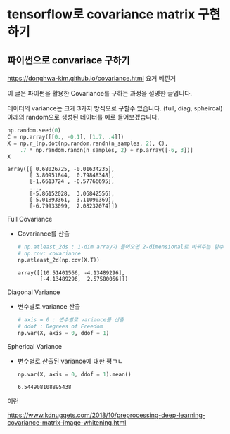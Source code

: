 # tensorflow로 covariance matrix 구현하기

## 파이썬으로 convariace 구하기

https://donghwa-kim.github.io/covariance.html 요거 베낀거

이 글은 파이썬을 활용한 Covariance를 구하는 과정을 설명한 글입니다. 

데이터의 variance는 크게 3가지 방식으로 구할수 있습니다. (full, diag, spheircal) 아래의 random으로 생성된 데이터를 예로 들어보겠습니다. 



```python
np.random.seed(0)
C = np.array([[0., -0.1], [1.7, .4]])
X = np.r_[np.dot(np.random.randn(n_samples, 2), C), 
	.7 * np.random.randn(n_samples, 2) + np.array([-6, 3])]
X
```



```
array([[ 0.68026725, -0.01634235],
       [ 3.80951844,  0.79848348],
       [-1.6613724 , -0.57766695],
       ...,
       [-5.86152028,  3.06842556],
       [-5.01893361,  3.11090369],
       [-6.79933099,  2.08232074]])
```



Full Covariance

 * Covariance를 산출

   ```python
   # np.atleast_2ds : 1-dim array가 들어오면 2-dimensional로 바꿔주는 함수 
   # np.cov: covariance
   np.atleast_2d(np.cov(X.T))
   ```

   

   ```
   array([[10.51401566, -4.13489296],
          [-4.13489296,  2.57580056]])
   ```

   



Diagonal Variance

* 변수별로 variance 산출

  ```python
  # axis = 0 : 변수별로 variance를 산출
  # ddof : Degrees of Freedom
  np.var(X, axis = 0, ddof = 1)
  ```

  

Spherical Variance

* 변수별로 산출된 variance에 대한 평ㄱㄴ

  ```python
  np.var(X, axis = 0, ddof = 1).mean()
  ```

  ```
  6.544908108895438
  ```



이런

https://www.kdnuggets.com/2018/10/preprocessing-deep-learning-covariance-matrix-image-whitening.html



